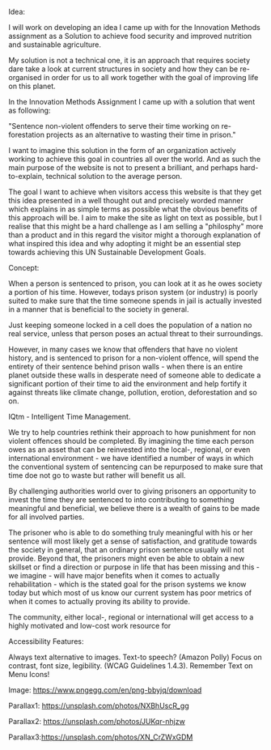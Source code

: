 Idea:

I will work on developing an idea I came up with for the Innovation Methods assignment as a Solution to achieve food security and improved nutrition and sustainable agriculture.

My solution is not a technical one, it is an approach that requires society dare take a look at current structures in society and how they can be re-organised in order for us to all work together with the goal of improving life on this planet.

In the Innovation Methods Assignment I came up with a solution that went as following:

"Sentence non-violent offenders to serve their time working on re-forestation projects as an alternative to wasting their time in prison."

I want to imagine this solution in the form of an organization actively working to achieve this goal in countries all over the world.
And as such the main purpose of the website is not to present a brilliant, and perhaps hard-to-explain, technical solution to the average person.

The goal I want to achieve when visitors access this website is that they get this idea presented in a well thought out and precisely worded manner which explains in as simple terms as possible what the obvious benefits of this approach will be. I aim to make the site as light on text as possible, but I realise that this might be a hard challenge as I am selling a "philosphy" more than a product and in this regard the visitor might a thorough explanation of what inspired this idea and why adopting it might be an essential step towards achieving this UN Sustainable Development Goals.


Concept:

When a person is sentenced to prison, you can look at it as he owes society a portion of his time. However, todays prison system (or industry) is poorly suited to make sure that the time someone spends in jail is actually invested in a manner that is beneficial to the society in general.

Just keeping someone locked in a cell does the population of a nation no real service, unless that person poses an actual threat to their surroundings.

However, in many cases we know that offenders that have no violent history, and is sentenced to prison for a non-violent offence, will spend the entirety of their sentence behind prison walls - when there is an entire planet outside these walls in desperate need of someone able to dedicate a significant portion of their time to aid the environment and help fortify it against threats like climate change, pollution, erotion, deforestation and so on.

IQtm - Intelligent Time Management.

We try to help countries rethink their approach to how punishment for non violent offences should be completed.
By imagining the time each person owes as an asset that can be reinvested into the local-, regional, or even international environment - we have identified a number of ways in which the conventional system of sentencing can be repurposed to make sure that time doe not go to waste but rather will benefit us all.

By challenging authorities world over to giving prisoners an opportunity to invest the time they are sentenced to into contributing to something meaningful and beneficial, we believe there is a wealth of gains to be made for all involved parties.

The prisoner who is able to do something truly meaningful with his or her sentence will most likely get a sense of satisfaction, and gratitude towards the society in general, that an ordinary prison sentence usually will not provide. Beyond that, the prisoners might even be able to obtain a new skillset or find a direction or purpose in life that has been missing and this - we imagine - will have major benefits when it comes to actually rehabilitation - which is the stated goal for the prison systems we know today but which most of us know our current system has poor metrics of when it comes to actually proving its ability to provide.

The community, either local-, regional or international will get access to a highly motivated and low-cost work resource for



Accessibility Features:

Always text alternative to images.
Text-to speech? (Amazon Polly)
Focus on contrast, font size, legibility. (WCAG Guidelines 1.4.3).
Remember Text on Menu Icons!




Image: https://www.pngegg.com/en/png-bbyjq/download

Parallax1: https://unsplash.com/photos/NXBhUscR_gg

Parallax2: https://unsplash.com/photos/JUKqr-nhjzw

Parallax3:https://unsplash.com/photos/XN_CrZWxGDM
